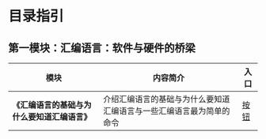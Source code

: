 # 目录指引

## 第一模块：汇编语言：软件与硬件的桥梁
| 模块 | 内容简介 | 入口 |
|------|-----------|------|
|**《汇编语言的基础与为什么要知道汇编语言》**|介绍汇编语言的基础与为什么要知道汇编语言与一些汇编语言最为简单的命令| [按钮](./汇编语言：软件与硬件的桥梁/2.1汇编语言的基础与为什么要知道汇编语言.md)|